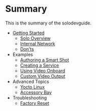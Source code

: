 # Summary

This is the summary of the solodevguide.

* [Getting Started](getting-started.md)
   * [Solo Overview](overview.md)
   * [Internal Network](network.md)
   * [Don'ts](donts.md)
* Examples
   * [Authoring a Smart Shot](smartshot.md)
   * [Creating a Service](service.md)
   * [Using Video Onboard](video.md)
   * [Custom Video Output](video-out.md)
* Advanced Topics
   * [Yocto Linux](linux.md)
   * [Accessory Bay](accessories.md)
* Troubleshooting
   * [Factory Reset](reset.md)

